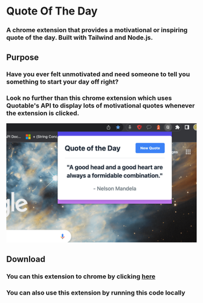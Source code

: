# Quote Of The Day
### A chrome extension that provides a motivational or inspiring quote of the day. Built with Tailwind and Node.js.

## Purpose
### Have you ever felt unmotivated and need someone to tell you something to start your day off right?
### Look no further than this chrome extension which uses Quotable's API to display lots of motivational quotes whenever the extension is clicked.
![Image of Extension in action](https://github.com/jayeshpaluru/QuoteOfTheDay/blob/main/Screenshot%202023-02-22%20at%202.57.45%20AM-min%20(1).png)
## Download
### You can this extension to chrome by clicking [here](https://chrome.google.com/webstore/detail/quote-of-the-day/ccndpfgjocdkephklbmchbeiagmdphhg)
### You can also use this extension by running this code locally
